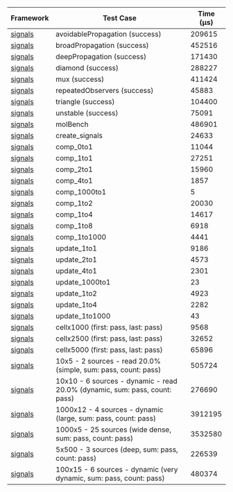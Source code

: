 | Framework | Test Case | Time (μs) |
| --- | --- | --- |
| [signals](https://github.com/rodydavis/signals.dart) | avoidablePropagation (success) | 209615 |
| [signals](https://github.com/rodydavis/signals.dart) | broadPropagation (success) | 452516 |
| [signals](https://github.com/rodydavis/signals.dart) | deepPropagation (success) | 171430 |
| [signals](https://github.com/rodydavis/signals.dart) | diamond (success) | 288227 |
| [signals](https://github.com/rodydavis/signals.dart) | mux (success) | 411424 |
| [signals](https://github.com/rodydavis/signals.dart) | repeatedObservers (success) | 45883 |
| [signals](https://github.com/rodydavis/signals.dart) | triangle (success) | 104400 |
| [signals](https://github.com/rodydavis/signals.dart) | unstable (success) | 75091 |
| [signals](https://github.com/rodydavis/signals.dart) | molBench | 486901 |
| [signals](https://github.com/rodydavis/signals.dart) | create_signals | 24633 |
| [signals](https://github.com/rodydavis/signals.dart) | comp_0to1 | 11044 |
| [signals](https://github.com/rodydavis/signals.dart) | comp_1to1 | 27251 |
| [signals](https://github.com/rodydavis/signals.dart) | comp_2to1 | 15960 |
| [signals](https://github.com/rodydavis/signals.dart) | comp_4to1 | 1857 |
| [signals](https://github.com/rodydavis/signals.dart) | comp_1000to1 | 5 |
| [signals](https://github.com/rodydavis/signals.dart) | comp_1to2 | 20030 |
| [signals](https://github.com/rodydavis/signals.dart) | comp_1to4 | 14617 |
| [signals](https://github.com/rodydavis/signals.dart) | comp_1to8 | 6918 |
| [signals](https://github.com/rodydavis/signals.dart) | comp_1to1000 | 4441 |
| [signals](https://github.com/rodydavis/signals.dart) | update_1to1 | 9186 |
| [signals](https://github.com/rodydavis/signals.dart) | update_2to1 | 4573 |
| [signals](https://github.com/rodydavis/signals.dart) | update_4to1 | 2301 |
| [signals](https://github.com/rodydavis/signals.dart) | update_1000to1 | 23 |
| [signals](https://github.com/rodydavis/signals.dart) | update_1to2 | 4923 |
| [signals](https://github.com/rodydavis/signals.dart) | update_1to4 | 2282 |
| [signals](https://github.com/rodydavis/signals.dart) | update_1to1000 | 43 |
| [signals](https://github.com/rodydavis/signals.dart) | cellx1000 (first: pass, last: pass) | 9568 |
| [signals](https://github.com/rodydavis/signals.dart) | cellx2500 (first: pass, last: pass) | 32652 |
| [signals](https://github.com/rodydavis/signals.dart) | cellx5000 (first: pass, last: pass) | 65896 |
| [signals](https://github.com/rodydavis/signals.dart) | 10x5 - 2 sources - read 20.0% (simple, sum: pass, count: pass) | 505724 |
| [signals](https://github.com/rodydavis/signals.dart) | 10x10 - 6 sources - dynamic - read 20.0% (dynamic, sum: pass, count: pass) | 276690 |
| [signals](https://github.com/rodydavis/signals.dart) | 1000x12 - 4 sources - dynamic (large, sum: pass, count: pass) | 3912195 |
| [signals](https://github.com/rodydavis/signals.dart) | 1000x5 - 25 sources (wide dense, sum: pass, count: pass) | 3532580 |
| [signals](https://github.com/rodydavis/signals.dart) | 5x500 - 3 sources (deep, sum: pass, count: pass) | 226539 |
| [signals](https://github.com/rodydavis/signals.dart) | 100x15 - 6 sources - dynamic (very dynamic, sum: pass, count: pass) | 480374 |
